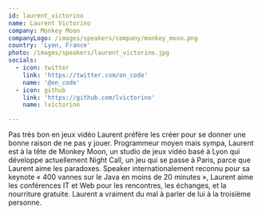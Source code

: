 ```yaml
---
id: laurent_victorino
name: Laurent Victorino
company: Monkey Moon
companyLogo: /images/speakers/company/monkey_moon.png
country: 'Lyon, France'
photo: /images/speakers/laurent_victorino.jpg
socials:
  - icon: twitter
    link: 'https://twitter.com/on_code'
    name: '@on_code'
  - icon: github
    link: 'https://github.com/lvictorino'
    name: lvictorino

---
```


Pas très bon en jeux vidéo Laurent préfère les créer pour se donner une bonne raison de ne pas y jouer. Programmeur moyen mais sympa, Laurent est à la tête de Monkey Moon, un studio de jeux vidéo basé à Lyon qui développe actuellement Night Call, un jeu qui se passe à Paris, parce que Laurent aime les paradoxes. Speaker internationalement reconnu pour sa keynote « 400 vannes sur le Java en moins de 20 minutes », Laurent aime les conférences IT et Web pour les rencontres, les échanges, et la nourriture gratuite. Laurent a vraiment du mal à parler de lui à la troisième personne.
